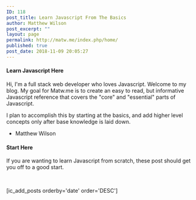 ```yaml
---
ID: 118
post_title: Learn Javascript From The Basics
author: Matthew Wilson
post_excerpt: ""
layout: page
permalink: http://matw.me/index.php/home/
published: true
post_date: 2018-11-09 20:05:27
---
```

<h4>Learn Javascript Here</h4>
Hi, I'm a full stack web developer who loves Javascript. Welcome to my blog. My goal for Matw.me is to create an easy to read, but informative Javascript reference that covers the "core" and "essential" parts of Javascript.

I plan to accomplish this by starting at the basics, and add higher level concepts only after base knowledge is laid down.

- Matthew Wilson
<h4>Start Here</h4>
If you are wanting to learn Javascript from scratch, these post should get you off to a good start.

&nbsp;

[ic_add_posts orderby='date' order='DESC']